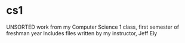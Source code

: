 # cs1
UNSORTED work from my Computer Science 1 class, first semester of freshman year
Includes files written by my instructor, Jeff Ely
